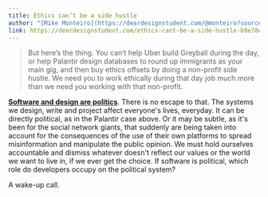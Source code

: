 ```yaml
---
title: Ethics can’t be a side hustle
author: "[Mike Monteiro](https://deardesignstudent.com/@monteiro?source=post_header_lockup) at [Dear Design Student](https://deardesignstudent.com/?source=logo-6f1894598ca---11cf651abef3)"
link: https://deardesignstudent.com/ethics-cant-be-a-side-hustle-b9e78c090aee
---
```


> But here’s the thing. You can’t help Uber build Greyball during the day, or help Palantir design databases to round up immigrants as your main gig, and then buy ethics offsets by doing a non-profit side hustle. We need you to work ethically during that day job much more than we need you working with that non-profit.

[**Software and design are politics**](/bookmark/software-is-politics). There is no escape to that. The systems we design, write and project affect everyone's lives, everyday. It can be directly political, as in the Palantir case above. Or it may be subtle, as it's been for the social network giants, that suddenly are being taken into account for the consequences of the use of their own platforms to spread misinformation and manipulate the public opinion. We must hold ourselves accountable and dismiss whatever doesn't reflect our values or the world we want to live in, if we ever get the choice. If software is political, which role do developers occupy on the political system?

A wake-up call.
